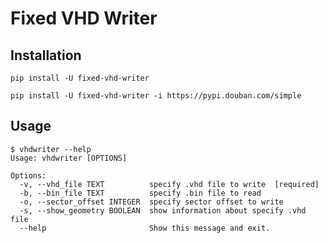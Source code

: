 # Fixed VHD Writer

## Installation

```shell
pip install -U fixed-vhd-writer
```

```shell
pip install -U fixed-vhd-writer -i https://pypi.douban.com/simple
```

## Usage

```shell
$ vhdwriter --help
Usage: vhdwriter [OPTIONS]

Options:
  -v, --vhd_file TEXT          specify .vhd file to write  [required]
  -b, --bin_file TEXT          specify .bin file to read
  -o, --sector_offset INTEGER  specify sector offset to write
  -s, --show_geometry BOOLEAN  show information about specify .vhd file
  --help                       Show this message and exit.
```
